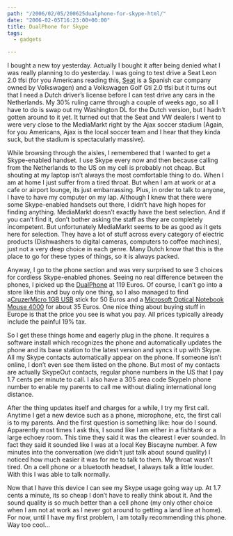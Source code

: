 ```yaml
---
path: "/2006/02/05/200625dualphone-for-skype-html/" 
date: "2006-02-05T16:23:00+00:00" 
title: DualPhone for Skype
tags:
  - gadgets

---
```

I bought a new toy yesterday. Actually I bought it after being denied what I was really planning to do yesterday. I was going to test drive a Seat Leon 2.0 tfsi (for you Americans reading this, <a href="http://www.seat.co.uk/">Seat</a> is a Spanish car company owned by Volkswagen) and a Volkswagen Golf Gti 2.0 tfsi but it turns out that I need a Dutch driver&rsquo;s license before I can test drive any cars in the Netherlands. My 30% ruling came through a couple of weeks ago, so all I have to do is swap out my Washington DL for the Dutch version, but I hadn&rsquo;t gotten around to it yet. It turned out that the Seat and VW dealers I went to were very close to the MediaMarkt right by the Ajax soccer stadium (Again, for you Americans, Ajax is the local soccer team and I hear that they kinda suck, but the stadium is spectacularly massive).

While browsing through the aisles, I remembered that I wanted to get a Skype-enabled handset. I use Skype every now and then because calling from the Netherlands to the US on my cell is probably not cheap. But shouting at my laptop isn&#8217;t always the most comfortable thing to do. When I am at home I just suffer from a tired throat. But when I am at work or at a cafe or airport lounge, its just embarrassing. Plus, in order to talk to anyone, I have to have my computer on my lap. Although I knew that there were some Skype-enabled handsets out there, I didn&#8217;t have high hopes for finding anything. MediaMarkt doesn&#8217;t exactly have the best selection. And if you can&#8217;t find it, don&#8217;t bother asking the staff as they are completely incompetent. But unfortunately MediaMarkt seems to be as good as it gets here for selection. They have a lot of stuff across every category of electric products (Dishwashers to digital cameras, computers to coffee machines), just not a very deep choice in each genre. Many Dutch know that this is the place to go for these types of things, so it is always packed.

Anyway, I go to the phone section and was very surprised to see 3 choices for cordless Skype-enabled phones. Seeing no real difference between the phones, I picked up the&nbsp;<a href="http://dualphone.net/" class="broken_link">DualPhone</a>&nbsp;at 119 Euros. Of course, I can&#8217;t go into a store like this and buy only one thing, so I also managed to find a<a href="http://sandisk.com/Products/Item(1221)-SDCZ4U-1024-SanDisk_Cruzer_Micro_Smart_USB_Flash_Drive_1GB.aspx">CruzerMicro 1GB USB</a>&nbsp;stick for 50 Euros and a&nbsp;<a href="http://www.microsoft.com/products/info/product.aspx?view=22&pcid=a104de46-4be8-4e86-9478-9171c73945ed&type=ovr">Microsoft Optical Notebook Mouse 4000</a>&nbsp;for about 35 Euros. One nice thing about buying stuff in Europe is that the price you see is what you pay. All prices typically already include the painful 19% tax.&nbsp;

So I get these things home and eagerly plug in the phone. It requires a software install which recognizes the phone and automatically updates the phone and its base station to the latest version and syncs it up with Skype. All my Skype contacts automatically appear on the phone. If someone isn&rsquo;t online, I don&rsquo;t even see them listed on the phone. But most of my contacts are actually SkypeOut contacts, regular phone numbers in the US that I pay 1.7 cents per minute&nbsp;to call. I also have a 305 area code SkypeIn phone number to enable my parents to call me without dialing international long distance.&nbsp;

After the thing updates itself and charges for a while, I try my first call. Anytime I get a new device such as a phone, microphone, etc, the first call is to my parents. And the first question is something like: how do I sound. Apparently most times I ask this, I sound like I am either in a fishtank or a large echoey room. This time they said it was the clearest I ever sounded. In fact they said it sounded like I was at a local Key Biscayne number. A few minutes into the conversation (we didn&rsquo;t just talk about sound quality) I noticed how much easier it was for me to talk to them. My throat wasn&rsquo;t tired. On a cell phone or a bluetooth headset, I always talk a little louder. With this I was able to talk normally.&nbsp;

Now that I have this device I can see my Skype usage going way up. At 1.7 cents a minute, its so cheap I don&rsquo;t have to really think about it. And the sound quality is so much better than a cell phone (my only other choice when I am not at work as I never got around to getting a land line at home). For now, until I have my first problem, I am totally recommending this phone. Way too cool&hellip;
